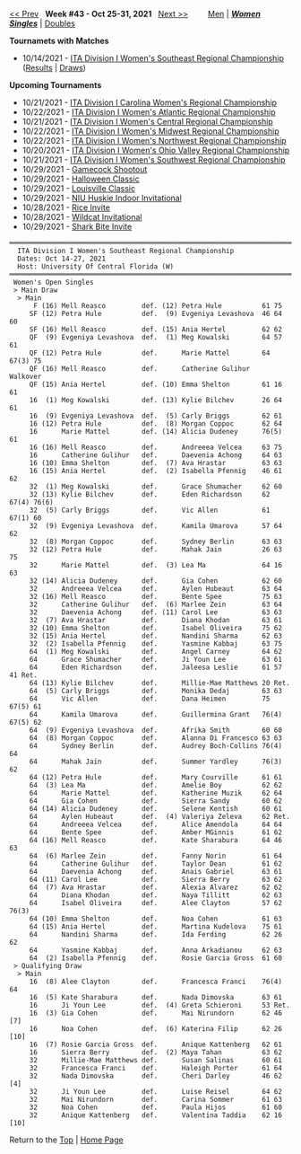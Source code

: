 <a name="top"></a>[<< Prev](women_singles_2142.md) &nbsp; **Week #43 - Oct 25-31, 2021** &nbsp; [Next >>](women_singles_2144.md) &nbsp;&nbsp;&nbsp;&nbsp;&nbsp;&nbsp;&nbsp; [Men](./men_singles_2143.md) &#124; [***Women***](./women_singles_2143.md) &nbsp;&nbsp;&nbsp;&nbsp;&nbsp; [***Singles***](./women_singles_2143.md) &#124; [Doubles](./women_doubles_2143.md)

**Tournamets with Matches**  
- 10/14/2021 - [ITA Division I Women's Southeast Regional Championship](#21-46458) ([Results](#21-46458) &#124; <a href="https://colleges.wearecollegetennis.com/competitions/UniversityOfCentralFloridaW/Tournaments/Overview/477EFA21-99A1-4948-BCBA-3E47323DA44C" target="_blank">Draws</a>)  

**Upcoming Tournaments**  
- 10/21/2021 - <a href="https://colleges.wearecollegetennis.com/competitions/WakeForestUniversityW/Tournaments/Overview/61F146C9-753C-4458-9E95-EE269C0BB692" target="_blank">ITA Division I Carolina Women's Regional Championship</a>  
- 10/22/2021 - <a href="https://colleges.wearecollegetennis.com/competitions/UniversityOfVirginiaW/Tournaments/Overview/03D2591A-B4EA-40D0-84EE-FA366640953F" target="_blank">ITA Division I Women's Atlantic Regional Championship</a>  
- 10/21/2021 - <a href="https://colleges.wearecollegetennis.com/competitions/UniversityOfIowaW/Tournaments/Overview/D14DFB81-5E2F-4C19-96BD-C7C8E01E527B" target="_blank">ITA Division I Women's Central Regional Championship</a>  
- 10/22/2021 - <a href="https://colleges.wearecollegetennis.com/competitions/OhioStateUniversityW/Tournaments/Overview/6552AE44-FB48-4C1E-A09A-B67C23ED4FEA" target="_blank">ITA Division I Women's Midwest Regional Championship</a>  
- 10/22/2021 - <a href="https://colleges.wearecollegetennis.com/competitions/StanfordUniversityW/Tournaments/Overview/069089F9-1C02-43BD-82B5-B68774093F12" target="_blank">ITA Division I Women's Northwest Regional Championship</a>  
- 10/20/2021 - <a href="https://colleges.wearecollegetennis.com/competitions/MiddleTennesseeStateUniversityW/Tournaments/Overview/34C6481F-30D0-4BCE-8E27-2B57D253FF5B" target="_blank">ITA Division I Women's Ohio Valley Regional Championship</a>  
- 10/21/2021 - <a href="https://colleges.wearecollegetennis.com/competitions/UniversityOfSanDiegoW/Tournaments/Overview/9B2A2826-DFA4-4AF2-9D87-2A1D153E1CC1" target="_blank">ITA Division I Women's Southwest Regional Championship</a>  
- 10/29/2021 - <a href="https://colleges.wearecollegetennis.com/competitions/UniversityOfSouthCarolinaW/Tournaments/Overview/57638985-23D4-4AA9-BCB7-AE8C7129F7F3" target="_blank">Gamecock Shootout</a>  
- 10/29/2021 - <a href="https://colleges.wearecollegetennis.com/competitions/UniversityOfNewMexicoW/Tournaments/Overview/DA2F178D-FDC8-43EF-8DAB-5045133E57F7" target="_blank">Halloween Classic</a>  
- 10/29/2021 - <a href="https://colleges.wearecollegetennis.com/competitions/UniversityOfLouisvilleW/Tournaments/Overview/3CA2F6A8-534B-4A9B-999A-8A440E45FA8F" target="_blank">Louisville Classic</a>  
- 10/29/2021 - <a href="https://colleges.wearecollegetennis.com/competitions/NorthernIllinoisUnivW/Tournaments/Overview/4A2D7ED0-6708-44A9-9E54-7EE1CE4409AD" target="_blank">NIU Huskie Indoor Invitational</a>  
- 10/28/2021 - <a href="https://colleges.wearecollegetennis.com/competitions/RiceUniversityW/Tournaments/Overview/4F0CBA0B-FA20-4853-8B64-8B24AEB43DF5" target="_blank">Rice Invite</a>  
- 10/28/2021 - <a href="https://colleges.wearecollegetennis.com/competitions/UniversityOfArizonaW/Tournaments/Overview/64798DC4-18F8-4118-BF15-ACEDAC7642C9" target="_blank">Wildcat Invitational</a>  
- 10/29/2021 - <a href="https://colleges.wearecollegetennis.com/competitions/NovaSoutheasternUnivW/Tournaments/Overview/FD071068-D5DA-4E20-B9FE-5D66B26BC727" target="_blank">Shark Bite Invite</a>  

<a name="21-46458"></a>
~~~
═════════════════════════════════════════════════════════════════════════════
  ITA Division I Women's Southeast Regional Championship
  Dates: Oct 14-27, 2021
  Host: University Of Central Florida (W)
═════════════════════════════════════════════════════════════════════════════
 Women's Open Singles
 > Main Draw
  > Main
      F (16) Mell Reasco         def. (12) Petra Hule          61 75
     SF (12) Petra Hule          def.  (9) Evgeniya Levashova  46 64 60
     SF (16) Mell Reasco         def. (15) Ania Hertel         62 62
     QF  (9) Evgeniya Levashova  def.  (1) Meg Kowalski        64 57 61
     QF (12) Petra Hule          def.      Marie Mattel        64 67(3) 75
     QF (16) Mell Reasco         def.      Catherine Gulihur   Walkover
     QF (15) Ania Hertel         def. (10) Emma Shelton        61 16 61
     16  (1) Meg Kowalski        def. (13) Kylie Bilchev       26 64 61
     16  (9) Evgeniya Levashova  def.  (5) Carly Briggs        62 61
     16 (12) Petra Hule          def.  (8) Morgan Coppoc       62 64
     16      Marie Mattel        def. (14) Alicia Dudeney      76(5) 61
     16 (16) Mell Reasco         def.      Andreeea Velcea     63 75
     16      Catherine Gulihur   def.      Daevenia Achong     64 63
     16 (10) Emma Shelton        def.  (7) Ava Hrastar         63 63
     16 (15) Ania Hertel         def.  (2) Isabella Pfennig    46 61 62
     32  (1) Meg Kowalski        def.      Grace Shumacher     62 60
     32 (13) Kylie Bilchev       def.      Eden Richardson     62 67(4) 76(6)
     32  (5) Carly Briggs        def.      Vic Allen           61 67(1) 60
     32  (9) Evgeniya Levashova  def.      Kamila Umarova      57 64 62
     32  (8) Morgan Coppoc       def.      Sydney Berlin       63 63
     32 (12) Petra Hule          def.      Mahak Jain          26 63 75
     32      Marie Mattel        def.  (3) Lea Ma              64 16 63
     32 (14) Alicia Dudeney      def.      Gia Cohen           62 60
     32      Andreeea Velcea     def.      Aylen Hubeaut       63 64
     32 (16) Mell Reasco         def.      Bente Spee          75 63
     32      Catherine Gulihur   def.  (6) Marlee Zein         63 64
     32      Daevenia Achong     def. (11) Carol Lee           63 63
     32  (7) Ava Hrastar         def.      Diana Khodan        63 61
     32 (10) Emma Shelton        def.      Isabel Oliveira     75 62
     32 (15) Ania Hertel         def.      Nandini Sharma      62 63
     32  (2) Isabella Pfennig    def.      Yasmine Kabbaj      63 75
     64  (1) Meg Kowalski        def.      Angel Carney        64 62
     64      Grace Shumacher     def.      Ji Youn Lee         63 61
     64      Eden Richardson     def.      Jaleesa Leslie      61 57 41 Ret.
     64 (13) Kylie Bilchev       def.      Millie-Mae Matthews 20 Ret.
     64  (5) Carly Briggs        def.      Monika Dedaj        63 63
     64      Vic Allen           def.      Dana Heimen         75 67(5) 61
     64      Kamila Umarova      def.      Guillermina Grant   76(4) 67(5) 62
     64  (9) Evgeniya Levashova  def.      Afrika Smith        60 60
     64  (8) Morgan Coppoc       def.      Alanna Di Francesco 63 63
     64      Sydney Berlin       def.      Audrey Boch-Collins 76(4) 64
     64      Mahak Jain          def.      Summer Yardley      76(3) 62
     64 (12) Petra Hule          def.      Mary Courville      61 61
     64  (3) Lea Ma              def.      Amelie Boy          62 62
     64      Marie Mattel        def.      Katherine Muzik     62 64
     64      Gia Cohen           def.      Sierra Sandy        60 62
     64 (14) Alicia Dudeney      def.      Selene Kentish      60 61
     64      Aylen Hubeaut       def.  (4) Valeriya Zeleva     62 Ret.
     64      Andreeea Velcea     def.      Alice Amendola      64 64
     64      Bente Spee          def.      Amber MGinnis       61 62
     64 (16) Mell Reasco         def.      Kate Sharabura      64 46 63
     64  (6) Marlee Zein         def.      Fanny Norin         61 64
     64      Catherine Gulihur   def.      Taylor Dean         61 62
     64      Daevenia Achong     def.      Anais Gabriel       63 61
     64 (11) Carol Lee           def.      Sierra Berry        63 62
     64  (7) Ava Hrastar         def.      Alexia Alvarez      62 62
     64      Diana Khodan        def.      Naya Tillitt        62 63
     64      Isabel Oliveira     def.      Alee Clayton        57 62 76(3)
     64 (10) Emma Shelton        def.      Noa Cohen           61 63
     64 (15) Ania Hertel         def.      Martina Kudelova    75 61
     64      Nandini Sharma      def.      Ida Ferding         62 26 62
     64      Yasmine Kabbaj      def.      Anna Arkadianou     62 63
     64  (2) Isabella Pfennig    def.      Rosie Garcia Gross  61 60
 > Qualifying Draw
  > Main
     16  (8) Alee Clayton        def.      Francesca Franci    76(4) 64
     16  (5) Kate Sharabura      def.      Nada Dimovska       63 61
     16      Ji Youn Lee         def.  (4) Greta Schieroni     53 Ret.
     16  (3) Gia Cohen           def.      Mai Nirundorn       62 46 [7]
     16      Noa Cohen           def.  (6) Katerina Filip      62 26 [10]
     16  (7) Rosie Garcia Gross  def.      Anique Kattenberg   62 61
     16      Sierra Berry        def.  (2) Maya Tahan          63 62
     32      Millie-Mae Matthews def.      Susan Salinas       60 61
     32      Francesca Franci    def.      Haleigh Porter      61 64
     32      Nada Dimovska       def.      Cheri Darley        46 62 [4]
     32      Ji Youn Lee         def.      Luise Reisel        64 62
     32      Mai Nirundorn       def.      Carina Sommer       61 63
     32      Noa Cohen           def.      Paula Hijos         61 60
     32      Anique Kattenberg   def.      Valentina Taddia    62 16 [10]
~~~

Return to the [Top](./women_singles_2143.md) &#124; [Home Page](../../index.md)